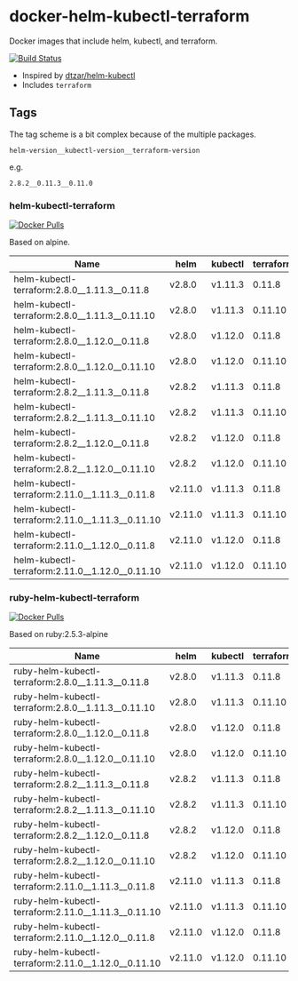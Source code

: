 # docker-helm-kubectl-terraform
Docker images that include helm, kubectl, and terraform.

[![Build Status](https://travis-ci.org/ngeor/docker-helm-kubectl-terraform.svg?branch=master)](https://travis-ci.org/ngeor/docker-helm-kubectl-terraform)

- Inspired by [dtzar/helm-kubectl](https://github.com/dtzar/helm-kubectl)
- Includes `terraform`

## Tags

The tag scheme is a bit complex because of the multiple packages.

`helm-version__kubectl-version__terraform-version`

e.g.

`2.8.2__0.11.3__0.11.0`

### helm-kubectl-terraform

[![Docker Pulls](https://img.shields.io/docker/pulls/ngeor/helm-kubectl-terraform.svg)](https://hub.docker.com/r/ngeor/helm-kubectl-terraform/)

Based on alpine.

| Name                                           | helm    | kubectl | terraform |
|------------------------------------------------|---------|---------|-----------|
| helm-kubectl-terraform:2.8.0__1.11.3__0.11.8   | v2.8.0  | v1.11.3 | 0.11.8    |
| helm-kubectl-terraform:2.8.0__1.11.3__0.11.10  | v2.8.0  | v1.11.3 | 0.11.10   |
| helm-kubectl-terraform:2.8.0__1.12.0__0.11.8   | v2.8.0  | v1.12.0 | 0.11.8    |
| helm-kubectl-terraform:2.8.0__1.12.0__0.11.10  | v2.8.0  | v1.12.0 | 0.11.10   |
| helm-kubectl-terraform:2.8.2__1.11.3__0.11.8   | v2.8.2  | v1.11.3 | 0.11.8    |
| helm-kubectl-terraform:2.8.2__1.11.3__0.11.10  | v2.8.2  | v1.11.3 | 0.11.10   |
| helm-kubectl-terraform:2.8.2__1.12.0__0.11.8   | v2.8.2  | v1.12.0 | 0.11.8    |
| helm-kubectl-terraform:2.8.2__1.12.0__0.11.10  | v2.8.2  | v1.12.0 | 0.11.10   |
| helm-kubectl-terraform:2.11.0__1.11.3__0.11.8  | v2.11.0 | v1.11.3 | 0.11.8    |
| helm-kubectl-terraform:2.11.0__1.11.3__0.11.10 | v2.11.0 | v1.11.3 | 0.11.10   |
| helm-kubectl-terraform:2.11.0__1.12.0__0.11.8  | v2.11.0 | v1.12.0 | 0.11.8    |
| helm-kubectl-terraform:2.11.0__1.12.0__0.11.10 | v2.11.0 | v1.12.0 | 0.11.10   |

### ruby-helm-kubectl-terraform

[![Docker Pulls](https://img.shields.io/docker/pulls/ngeor/ruby-helm-kubectl-terraform.svg)](https://hub.docker.com/r/ngeor/ruby-helm-kubectl-terraform/)

Based on ruby:2.5.3-alpine

| Name                                                | helm    | kubectl | terraform |
|-----------------------------------------------------|---------|---------|-----------|
| ruby-helm-kubectl-terraform:2.8.0__1.11.3__0.11.8   | v2.8.0  | v1.11.3 | 0.11.8    |
| ruby-helm-kubectl-terraform:2.8.0__1.11.3__0.11.10  | v2.8.0  | v1.11.3 | 0.11.10   |
| ruby-helm-kubectl-terraform:2.8.0__1.12.0__0.11.8   | v2.8.0  | v1.12.0 | 0.11.8    |
| ruby-helm-kubectl-terraform:2.8.0__1.12.0__0.11.10  | v2.8.0  | v1.12.0 | 0.11.10   |
| ruby-helm-kubectl-terraform:2.8.2__1.11.3__0.11.8   | v2.8.2  | v1.11.3 | 0.11.8    |
| ruby-helm-kubectl-terraform:2.8.2__1.11.3__0.11.10  | v2.8.2  | v1.11.3 | 0.11.10   |
| ruby-helm-kubectl-terraform:2.8.2__1.12.0__0.11.8   | v2.8.2  | v1.12.0 | 0.11.8    |
| ruby-helm-kubectl-terraform:2.8.2__1.12.0__0.11.10  | v2.8.2  | v1.12.0 | 0.11.10   |
| ruby-helm-kubectl-terraform:2.11.0__1.11.3__0.11.8  | v2.11.0 | v1.11.3 | 0.11.8    |
| ruby-helm-kubectl-terraform:2.11.0__1.11.3__0.11.10 | v2.11.0 | v1.11.3 | 0.11.10   |
| ruby-helm-kubectl-terraform:2.11.0__1.12.0__0.11.8  | v2.11.0 | v1.12.0 | 0.11.8    |
| ruby-helm-kubectl-terraform:2.11.0__1.12.0__0.11.10 | v2.11.0 | v1.12.0 | 0.11.10   |
